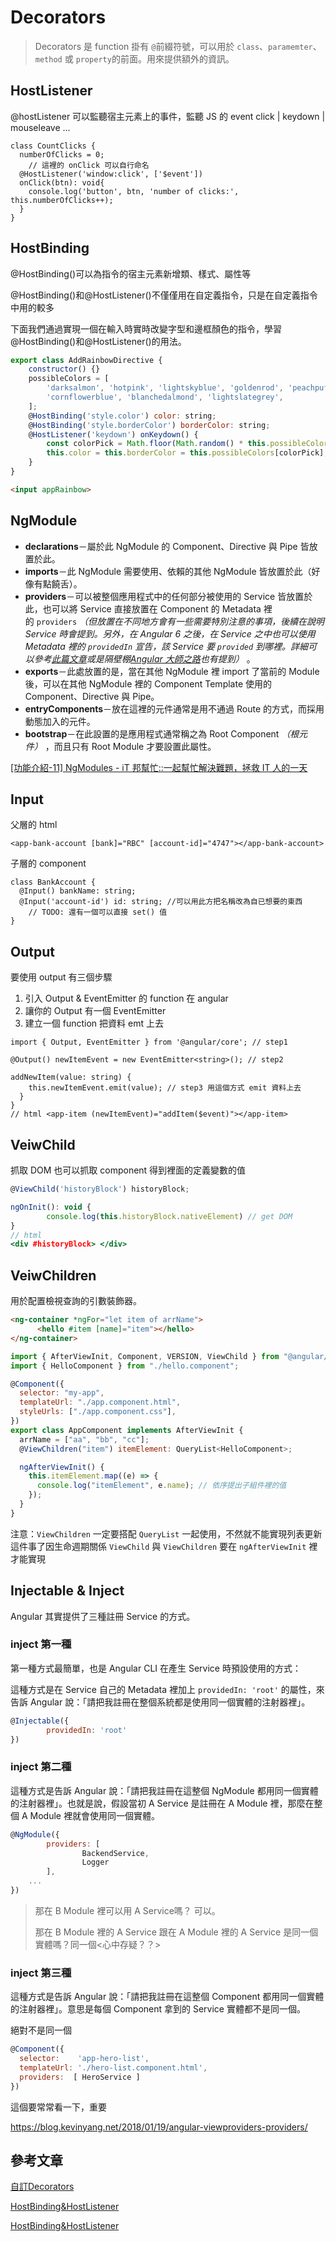 # Decorators

> Decorators 是 function 掛有 `@`前綴符號，可以用於 `class`、`paramemter`、`method` 或 `property`的前面。用來提供額外的資訊。

## HostListener

@hostListener 可以監聽宿主元素上的事件，監聽 JS 的 event click | keydown | mouseleave ...

```tsx
class CountClicks {
  numberOfClicks = 0;
	// 這裡的 onClick 可以自行命名
  @HostListener('window:click', ['$event'])
  onClick(btn): void{
    console.log('button', btn, 'number of clicks:', this.numberOfClicks++);
  }
}
```

## HostBinding

@HostBinding()可以為指令的宿主元素新增類、樣式、屬性等

@HostBinding()和@HostListener()不僅僅用在自定義指令，只是在自定義指令中用的較多

下面我們通過實現一個在輸入時實時改變字型和邊框顏色的指令，學習@HostBinding()和@HostListener()的用法。

```js
export class AddRainbowDirective {
    constructor() {}
    possibleColors = [
        'darksalmon', 'hotpink', 'lightskyblue', 'goldenrod', 'peachpuff', 'mediumspringgreen',
        'cornflowerblue', 'blanchedalmond', 'lightslategrey',
    ];
    @HostBinding('style.color') color: string;
    @HostBinding('style.borderColor') borderColor: string;
    @HostListener('keydown') onKeydown() {
        const colorPick = Math.floor(Math.random() * this.possibleColors.length);
        this.color = this.borderColor = this.possibleColors[colorPick];
    }
}
```

```html
<input appRainbow>
```



## NgModule

- **declarations**－屬於此 NgModule 的 Component、Directive 與 Pipe 皆放置於此。
- **imports**－此 NgModule 需要使用、依賴的其他 NgModule 皆放置於此（好像有點饒舌）。
- **providers**－可以被整個應用程式中的任何部分被使用的 Service 皆放置於此，也可以將 Service 直接放置在 Component 的 Metadata 裡的 `providers` *（但放置在不同地方會有一些需要特別注意的事項，後續在說明 Service 時會提到。另外，在 Angular 6 之後，在 Service 之中也可以使用 Metadata 裡的 `providedIn` 宣告，該 Service 要 `provided` 到哪裡。詳細可以參考[此篇文章](https://blog.ninja-squad.com/2018/05/04/what-is-new-angular-6/)或是隔壁棚[Angular 大師之路](https://ithelp.ithome.com.tw/articles/10203876)也有提到）* 。
- **exports**－此處放置的是，當在其他 NgModule 裡 import 了當前的 Module 後，可以在其他 NgModule 裡的 Component Template 使用的 Component、Directive 與 Pipe。
- **entryComponents**－放在這裡的元件通常是用不通過 Route 的方式，而採用動態加入的元件。
- **bootstrap**－在此設置的是應用程式通常稱之為 Root Component *（根元件）* ，而且只有 Root Module 才要設置此屬性。

[[功能介紹-11] NgModules - iT 邦幫忙::一起幫忙解決難題，拯救 IT 人的一天](https://ithelp.ithome.com.tw/articles/10195338)

## Input

父層的 html 

```tsx
<app-bank-account [bank]="RBC" [account-id]="4747"></app-bank-account>
```

子層的 component

```tsx
class BankAccount {
  @Input() bankName: string;
  @Input('account-id') id: string; //可以用此方把名稱改為自已想要的東西
	// TODO: 還有一個可以直接 set() 值
}
```

## Output

要使用 output 有三個步驟

1. 引入 Output & EventEmitter 的 function 在 angular
2. 讓你的 Output 有一個 EventEmitter
3. 建立一個 function 把資料 emt 上去

```tsx
import { Output, EventEmitter } from '@angular/core'; // step1

@Output() newItemEvent = new EventEmitter<string>(); // step2 

addNewItem(value: string) {
    this.newItemEvent.emit(value); // step3 用這個方式 emit 資料上去
  }
}
// html <app-item (newItemEvent)="addItem($event)"></app-item>
```

## VeiwChild

抓取 DOM 也可以抓取 component 得到裡面的定義變數的值

```jsx
@ViewChild('historyBlock') historyBlock;

ngOnInit(): void {
		console.log(this.historyBlock.nativeElement) // get DOM
}
// html
<div #historyBlock> </div>
```

## VeiwChildren

用於配置檢視查詢的引數裝飾器。

```html
<ng-container *ngFor="let item of arrName">
	  <hello #item [name]="item"></hello>
</ng-container>
```

```jsx
import { AfterViewInit, Component, VERSION, ViewChild } from "@angular/core";
import { HelloComponent } from "./hello.component";

@Component({
  selector: "my-app",
  templateUrl: "./app.component.html",
  styleUrls: ["./app.component.css"],
})
export class AppComponent implements AfterViewInit {
  arrName = ["aa", "bb", "cc"];
  @ViewChildren("item") itemElement: QueryList<HelloComponent>;

  ngAfterViewInit() {
    this.itemElement.map((e) => {
      console.log("itemElement", e.name); // 依序提出子組件裡的值
    });
  }
}
```

注意：`ViewChildren` 一定要搭配 `QueryList` 一起使用，不然就不能實現列表更新這件事了因生命週期關係 `ViewChild` 與 `ViewChildren` 要在 `ngAfterViewInit` 裡才能實現

## Injectable & Inject

Angular 其實提供了三種註冊 Service 的方式。

### inject 第一種

第一種方式最簡單，也是 Angular CLI 在產生 Service 時預設使用的方式：

這種方式是在 Service 自己的 Metadata 裡加上 `providedIn: 'root'` 的屬性，來告訴 Angular 說：「請把我註冊在整個系統都是使用同一個實體的注射器裡」。

```js
@Injectable({
		providedIn: 'root'
})
```



### inject 第二種

這種方式是告訴 Angular 說：「請把我註冊在這整個 NgModule 都用同一個實體的注射器裡」。也就是說，假設當初 A Service 是註冊在 A Module 裡，那麼在整個 A Module 裡就會使用同一個實體。

```js
@NgModule({
		providers: [
				BackendService,
				Logger
		],
  	...
})
```

> 那在 B Module 裡可以用 A Service嗎？ 可以。
>
> 那在 B Module 裡的 A Service 跟在 A Module 裡的 A Service 是同一個實體嗎？同一個<心中存疑？？>

###  inject 第三種

這種方式是告訴 Angular 說：「請把我註冊在這整個 Component 都用同一個實體的注射器裡」。意思是每個 Component 拿到的 Service 實體都不是同一個。

絕對不是同一個

```js
@Component({
  selector:    'app-hero-list',
  templateUrl: './hero-list.component.html',
  providers:  [ HeroService ]
})
```



這個要常常看一下，重要

https://blog.kevinyang.net/2018/01/19/angular-viewproviders-providers/





## 參考文章

[自訂Decorators](https://blog.kevinyang.net/2017/01/30/angular2-decorators/)

[HostBinding&HostListener](https://jiaming0708.github.io/2017/03/27/angular-hostbinding-listener/)

[HostBinding&HostListener](https://jiaming0708.github.io/2017/03/27/angular-hostbinding-listener/)

